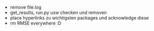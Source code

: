 - remove file.log
- get_results, run.py usw checken und removen
- place hyperlinks zu wichtigsten packages und acknowledge diese
- rm RMSE everywhere :D
